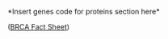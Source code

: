 \*Insert genes code for proteins section here\*

\([BRCA Fact Sheet](https://www.cancer.gov/about-cancer/causes-prevention/genetics/brca-fact-sheet)\)



